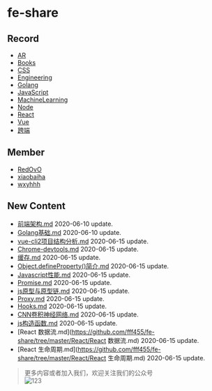 
# fe-share

<!-- RECORD-START -->
## Record
* [AR](https://github.com/fff455/fe-share/tree/master/AR)
* [Books](https://github.com/fff455/fe-share/tree/master/Books)
* [CSS](https://github.com/fff455/fe-share/tree/master/CSS)
* [Engineering](https://github.com/fff455/fe-share/tree/master/Engineering)
* [Golang](https://github.com/fff455/fe-share/tree/master/Golang)
* [JavaScript](https://github.com/fff455/fe-share/tree/master/JavaScript)
* [MachineLearning](https://github.com/fff455/fe-share/tree/master/MachineLearning)
* [Node](https://github.com/fff455/fe-share/tree/master/Node)
* [React](https://github.com/fff455/fe-share/tree/master/React)
* [Vue](https://github.com/fff455/fe-share/tree/master/Vue)
* [跨端](https://github.com/fff455/fe-share/tree/master/跨端)
<!-- RECORD-END -->

<!-- MEMBER-START -->
## Member
* [RedOvO](https://github.com/RedOvO)
* [xiaobaiha](https://github.com/xiaobaiha)
* [wxyhhh](https://github.com/wxyhhh)
<!-- MEMBER-END -->

<!-- NEW CONTENT-START -->
## New Content
* [前端架构.md](https://github.com/fff455/fe-share/tree/master/Engineering/前端架构.md) 2020-06-10 update.
* [Golang基础.md](https://github.com/fff455/fe-share/tree/master/Golang/Golang基础.md) 2020-06-10 update.
* [vue-cli2项目结构分析.md](https://github.com/fff455/fe-share/tree/master/Vue/vue-cli2项目结构分析.md) 2020-06-15 update.
* [Chrome-devtools.md](https://github.com/fff455/fe-share/tree/master/Engineering/Chrome-devtools.md) 2020-06-15 update.
* [缓存.md](https://github.com/fff455/fe-share/tree/master/Engineering/缓存.md) 2020-06-15 update.
* [Object.defineProperty()简介.md](https://github.com/fff455/fe-share/tree/master/JavaScript/Object.defineProperty()简介.md) 2020-06-15 update.
* [Javascript性能.md](https://github.com/fff455/fe-share/tree/master/JavaScript/Javascript性能.md) 2020-06-15 update.
* [Promise.md](https://github.com/fff455/fe-share/tree/master/JavaScript/Promise.md) 2020-06-15 update.
* [js原型与原型链.md](https://github.com/fff455/fe-share/tree/master/JavaScript/js原型与原型链.md) 2020-06-15 update.
* [Proxy.md](https://github.com/fff455/fe-share/tree/master/JavaScript/Proxy.md) 2020-06-15 update.
* [Hooks.md](https://github.com/fff455/fe-share/tree/master/React/Hooks.md) 2020-06-15 update.
* [CNN卷积神经网络.md](https://github.com/fff455/fe-share/tree/master/MachineLearning/CNN卷积神经网络.md) 2020-06-15 update.
* [js构造函数.md](https://github.com/fff455/fe-share/tree/master/JavaScript/js构造函数.md) 2020-06-15 update.
* [React 数据流.md](https://github.com/fff455/fe-share/tree/master/React/React 数据流.md) 2020-06-15 update.
* [React 生命周期.md](https://github.com/fff455/fe-share/tree/master/React/React 生命周期.md) 2020-06-15 update.
<!-- NEW CONTENT-END -->

> 更多内容或者加入我们，欢迎关注我们的公众号  
> ![123](./Books/image/gzh.png)


